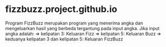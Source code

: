 # fizzbuzz.project.github.io

Program FizzBuzz merupakan program yang menerima angka dan mengeluarkan hasil yang berbeda tergantung pada input angka.
Jika input angka adalah:
 => kelipatan 3: Keluaran Fizz
 => kelipatan 5: Keluaran Buzz
 => keduanya kelipatan 3 dan kelipatan 5: Keluaran FizzBuzz
